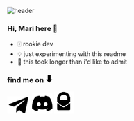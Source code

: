 ![header](https://giffiles.alphacoders.com/215/215985.gif)
### Hi, Mari here 👋

- 	🀄 rookie dev
-   💡 just experimenting with this readme
-   🏮 this took longer than i'd like to admit

### find me on <img alt="arrow" width="17px" src="https://github.com/MxKavt/images/blob/main/down-arrow.png" />


[<img alt="telegram" width="53px" src="https://github.com/MxKavt/images/blob/main/telegram.png" />](https://t.me/noxmurphy)
[<img alt="discord" width="47px" src="https://github.com/MxKavt/images/blob/main/discord.png" />](https://discordapp.com/users/nox#6306)
[<img alt="protonmail" width="45px" src="https://github.com/MxKavt/images/blob/main/protonsmallpp.png" />](mailto:m.kavtaradze@proton.me)
